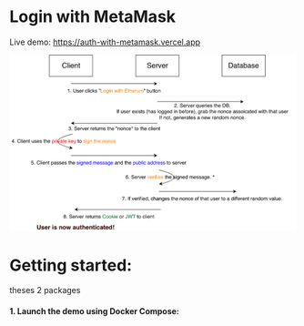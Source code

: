 # Login with MetaMask

Live demo: https://auth-with-metamask.vercel.app

![Flow authentication metamask](docs/images/flow-auth-metamask.png?raw=true)

# Getting started:

theses 2 packages

#### 1. Launch the demo using Docker Compose: